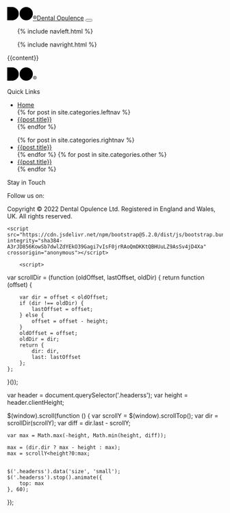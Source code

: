 ---
---
<!doctype html>
<html lang="en">
  <head>
    <meta charset="utf-8">
    <meta name="viewport" content="width=device-width, initial-scale=1">
    <title>{{page.title}}</title>
    <link href="https://cdn.jsdelivr.net/npm/bootstrap@5.2.0/dist/css/bootstrap.min.css" rel="stylesheet" integrity="sha384-gH2yIJqKdNHPEq0n4Mqa/HGKIhSkIHeL5AyhkYV8i59U5AR6csBvApHHNl/vI1Bx" crossorigin="anonymous">
    <link href="/css/styles.css" rel="stylesheet">
    <script src="https://ajax.googleapis.com/ajax/libs/jquery/3.6.0/jquery.min.js"></script>
    <link rel="stylesheet" href="https://cdnjs.cloudflare.com/ajax/libs/font-awesome/4.7.0/css/font-awesome.min.css">
    <link rel="preconnect" href="https://fonts.googleapis.com">
    <link rel="preconnect" href="https://fonts.gstatic.com" crossorigin>
    <link href="https://fonts.googleapis.com/css2?family=Baloo+2:wght@400;500;600;700;800&display=swap" rel="stylesheet">
    <link href="https://fonts.googleapis.com/css2?family=Lato:ital,wght@0,100;0,300;0,400;0,700;0,900;1,100;1,300;1,400;1,700;1,900&display=swap" rel="stylesheet">
  </head>
  <body>
  <nav class="p-3 navbar header fixed-top navbar-expand-lg bg-light">
  <div class="container-fluid">
    <a class="navbar-brand py-1 logo pe-4" href="/index.html"><span class="svglogo"><svg xmlns="http://www.w3.org/2000/svg" width="60" viewBox="0 0 392 203"><path d="M189,101.5A101.5,101.5,0,1,1,290.5,203,101.5,101.5,0,0,1,189,101.5ZM0,203V0H75.443A102.392,102.392,0,0,1,95.91,2.062a101.052,101.052,0,0,1,36.314,15.273,101.8,101.8,0,0,1,36.795,44.656,101,101,0,0,1,5.917,19.053,102.455,102.455,0,0,1,0,40.911,100.913,100.913,0,0,1-15.281,36.293,101.843,101.843,0,0,1-44.682,36.774,101.09,101.09,0,0,1-19.063,5.915A102.392,102.392,0,0,1,75.443,203Z"/></svg><span class="tm">&reg;</span></span>Dental Opulence<!--&reg;--><!--<span class="fs-6 fw-light">&reg;</span>--></a>
    <button class="navbar-toggler bg-light" type="button" data-bs-toggle="collapse" data-bs-target="#navbarSupportedContent" aria-controls="navbarSupportedContent" aria-expanded="false" aria-label="Toggle navigation">
      <span class="navbar-toggler-icon"></span>
    </button>
    <div class="collapse navbar-collapse py-5 py-md-3" id="navbarSupportedContent">
      <ul class="navbar-nav me-auto mb-2 mb-lg-0">
      {% include navleft.html %}
      </ul>
      <ul class="navbar-nav d-lg-none d-xl-flex">
      {% include navright.html %}
        </ul>    </div>
  </div>
</nav>
    {{content}}

<div class="container-fluid bg-dark text-white-50 p-5 footer bg-accent-prime-reverse">
    <div class="row g-0">
        <div class="col-sm-12 col-md-3 text-center text-sm-center text-md-start g-0">
            <p class="py-3 text-light"><span class="svglogo"><svg xmlns="http://www.w3.org/2000/svg" width="60" viewBox="0 0 392 203"><path d="M189,101.5A101.5,101.5,0,1,1,290.5,203,101.5,101.5,0,0,1,189,101.5ZM0,203V0H75.443A102.392,102.392,0,0,1,95.91,2.062a101.052,101.052,0,0,1,36.314,15.273,101.8,101.8,0,0,1,36.795,44.656,101,101,0,0,1,5.917,19.053,102.455,102.455,0,0,1,0,40.911,100.913,100.913,0,0,1-15.281,36.293,101.843,101.843,0,0,1-44.682,36.774,101.09,101.09,0,0,1-19.063,5.915A102.392,102.392,0,0,1,75.443,203Z"/></svg><span class="tm">&reg;</span></span><!--Dental Opulence--></p>
        </div>
        <div class="row col-sm-6 col-md-6 text-center text-md-start g-0 pb-3">
            <p class="text-uppercase fw-bold py-3 text-light">Quick Links</p>
            <div class="col-md-6 g-0">
                <ul class="navbar-nav">
                    <li class="nav-item"><a class="nav-link py-1" href="/index.html">Home</a></li>
                {% for post in site.categories.leftnav %}
                    <li class="nav-item"><a class="nav-link py-1" href="{{post.url}}">{{post.title}}</a></li>
                {% endfor %}
                </ul>
            </div>
            <div class="col-md-6 g-0">
                <ul class="navbar-nav">
                {% for post in site.categories.rightnav %}
                    <li class="nav-item"><a class="nav-link py-1" href="{{post.url}}">{{post.title}}</a></li>
                {% endfor %}
                {% for post in site.categories.other %}
                    <li class="nav-item"><a class="nav-link py-1" href="{{post.url}}">{{post.title}}</a></li>
                {% endfor %}
                </ul>
            </div>
        </div>
        <div class="col-sm-6 col-md-3 text-center text-md-start g-0 pb-3">
            <p class="text-uppercase fw-bold py-3 text-light">Stay in Touch</p>
            <p>Follow us on:</p>
            <p>
                <a href="#" class="fa fa-facebook text-dark text-decoration-none"></a>
                <a href="#" class="fa fa-twitter"></a>
                <a href="#" class="fa fa-google"></a>
                <a href="#" class="fa fa-linkedin"></a>
                <a href="#" class="fa fa-youtube"></a>
                <a href="#" class="fa fa-instagram"></a>
            </p>
        </div>
        <div class="col text-center text-sm-center text-md-start g-0">
            <p class="py-3">Copyright &copy; 2022 Dental Opulence Ltd. Registered in England and Wales, UK. All rights reserved.</p>
        </div>        
    </div>
</div>

    <script src="https://cdn.jsdelivr.net/npm/bootstrap@5.2.0/dist/js/bootstrap.bundle.min.js" integrity="sha384-A3rJD856KowSb7dwlZdYEkO39Gagi7vIsF0jrRAoQmDKKtQBHUuLZ9AsSv4jD4Xa" crossorigin="anonymous"></script>
    
        <script>
var scrollDir = (function (oldOffset, lastOffset, oldDir) {
    return function (offset) {

        var dir = offset < oldOffset;
        if (dir !== oldDir) {
            lastOffset = offset;
        } else {
            offset = offset - height;
        }
        oldOffset = offset;
        oldDir = dir;
        return {
            dir: dir,
            last: lastOffset
        };
    };
}());

var header = document.querySelector('.headerss');
var height = header.clientHeight;

$(window).scroll(function () {
    var scrollY = $(window).scrollTop();
    var dir = scrollDir(scrollY);
    var diff = dir.last - scrollY;

    var max = Math.max(-height, Math.min(height, diff));
    
    max = (dir.dir ? max - height : max); 
    max = scrollY<height?0:max;
    

    $('.headerss').data('size', 'small');
    $('.headerss').stop().animate({
        top: max
    }, 60);


});
        </script>
  </body>
</html>